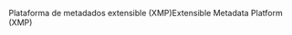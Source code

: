 <span data-ttu-id="02a05-101">Plataforma de metadados extensible (XMP)</span><span class="sxs-lookup"><span data-stu-id="02a05-101">Extensible Metadata Platform (XMP)</span></span>